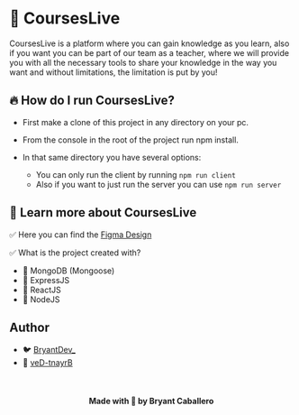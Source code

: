 # 🍂 CoursesLive
CoursesLive is a platform where you can gain knowledge as you learn, also if you want you can be part of our team as a teacher, 
where we will provide you with all the necessary tools to share your knowledge in the way you want and without limitations, the limitation is put by you!

## 🔥 How do I run CoursesLive?

- First make a clone of this project in any directory on your pc.

- From the console in the root of the project run npm install.

- In that same directory you have several options:
  - You can only run the client by running ```npm run client```
  - Also if you want to just run the server you can use ```npm run server```
  
## 🚀 Learn more about CoursesLive
✅ Here you can find the [Figma Design](https://www.figma.com/file/PucpSycdua5SF9wuPz1Vgm/CoursesLive?node-id=3%3A6)

✅ What is the project created with?
- 🤖 MongoDB (Mongoose)
- 👾 ExpressJS
- 🌹 ReactJS
- 🍷 NodeJS

## Author
- 🐦 [BryantDev_](https://twitter.com/BryantDev_)
- 🐙 [veD-tnayrB](https://github.com/veD-tnayrB/)

<br />

<h4 align="center">Made with 💖 by Bryant Caballero</h4>
